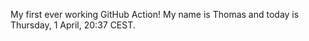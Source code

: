 My first ever working GitHub Action!
My name is Thomas and today is Thursday, 1 April, 20:37 CEST. 

